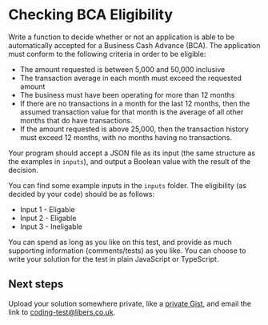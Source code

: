 # Checking BCA Eligibility

Write a function to decide whether or not an application is able to be automatically
accepted for a Business Cash Advance (BCA). The application must conform to the following criteria in order to be eligible:

* The amount requested is between 5,000 and 50,000 inclusive
* The transaction average in each month must exceed the requested amount
* The business must have been operating for more than 12 months
* If there are no transactions in a month for the last 12 months, then the assumed
  transaction value for that month is the average of all other months that do have transactions.
* If the amount requested is above 25,000, then the transaction history must exceed 12 months, with no months
  having no transactions.

Your program should accept a JSON file as its input (the same structure as the examples in `inputs`),
and output a Boolean value with the result of the decision.

You can find some example inputs in the `inputs` folder. The eligibility (as decided by your code)
should be as follows:

* Input 1 - Eligable
* Input 2 - Eligable
* Input 3 - Ineligable

You can spend as long as you like on this test, and provide as much supporting information
(comments/tests) as you like. You can choose to write your solution for the test in
plain JavaScript or TypeScript.

## Next steps

Upload your solution somewhere private, like a [private Gist](https://gist.github.com/), and email
the link to [coding-test@libers.co.uk](coding-test@liberis.co.uk).
